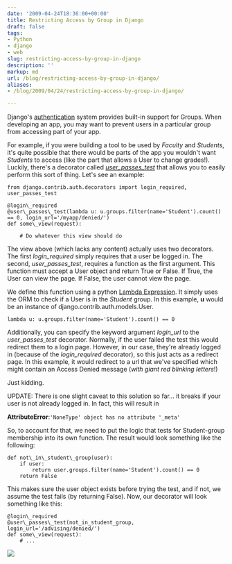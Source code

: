 ```yaml
---
date: '2009-04-24T18:36:00+00:00'
title: Restricting Access by Group in Django
draft: false
tags:
- Python
- django
- web
slug: restricting-access-by-group-in-django
description: ''
markup: md
url: /blog/restricting-access-by-group-in-django/
aliases:
- /blog/2009/04/24/restricting-access-by-group-in-django/

---
```


Django's [authentication](http://docs.djangoproject.com/en/1.0/topics/auth/)
system provides built-in support for Groups. When developing an app, you may
want to prevent users in a particular group from accessing part of your app.


For example, if you were building a tool to be used by *Faculty*
and *Students*, it's quite possible that there would be parts of the
app you wouldn't want *Students* to access (like the part that allows a
User to change grades!). Luckily, there's a decorator called
*[user\_passes\_test](http://docs.djangoproject.com/en/1.0/topics/auth/#limiting-access-to-logged-in-users-that-pass-a-test)*
that allows you to easily perform this sort of thing. Let's see an example:



```
from django.contrib.auth.decorators import login_required, user_passes_test  
  
@login\_required  
@user\_passes\_test(lambda u: u.groups.filter(name='Student').count() == 0, login_url='/myapp/denied/')  
def some\_view(request):  
  
    # Do whatever this view should do  

```

The view above (which lacks any content) actually uses two decorators.
The first *login\_required* simply requires that a user be logged in.
The second, *user\_passes\_test*, requires a function as the first argument.
This function must accept a User object and return True or False.
If True, the User can view the page. If False, the user cannot view the page.


We define this function using a python
[Lambda Expression](http://docs.python.org/reference/expressions.html#lambdas).
It simply uses the ORM to check if a User is in the *Student* group.
In this example, **u** would be an instance of django.contrib.auth.models.User.



```
lambda u: u.groups.filter(name='Student').count() == 0  

```

Additionally, you can specify the keyword argument *login\_url* to the
*user\_passes\_test* decorator. Normally, if the user failed the test this
would redirect them to a login page. However, in our case, they're already
logged in (because of the *login\_required* decorator), so this just acts
as a redirect page. In this example, it would redirect to a url that we've
specified which might contain an Access Denied message (*with giant red
blinking letters*!)


Just kidding.


UPDATE: There is one slight caveat to this solution so far... it breaks if
your user is not already logged in. In fact, this will result in


**AttributeError**:`'NoneType' object has no attribute '_meta'`


So, to account for that, we need to put the logic that tests for
Student-group membership into its own function. The result would look
something like the following:



```
def not\_in\_student\_group(user):  
    if user:  
        return user.groups.filter(name='Student').count() == 0  
    return False
```

This makes sure the user object exists before trying the test, and if not,
we assume the test fails (by returning False). Now, our decorator will look
something like this:



```
@login\_required  
@user\_passes\_test(not_in_student_group, login_url='/advising/denied/')  
def some\_view(request):  
    # ...  

```
![](https://blogger.googleusercontent.com/tracker/4123748873183487963-1124320250064783173?l=bradmontgomery.blogspot.com)